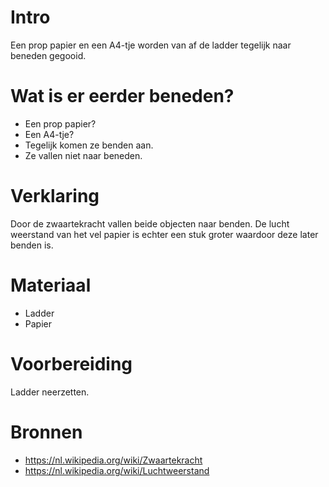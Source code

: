 # Intro
Een prop papier en een A4-tje worden van
af de ladder tegelijk naar beneden gegooid.

# Wat is er eerder beneden?
- Een prop papier?
- Een A4-tje?
- Tegelijk komen ze benden aan. 
- Ze vallen niet naar beneden.

# Verklaring
Door de zwaartekracht vallen beide objecten naar
benden. De lucht weerstand van het vel papier is
echter een stuk groter waardoor deze later benden is.

# Materiaal
- Ladder
- Papier

# Voorbereiding
Ladder neerzetten.

# Bronnen
- https://nl.wikipedia.org/wiki/Zwaartekracht
- https://nl.wikipedia.org/wiki/Luchtweerstand